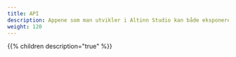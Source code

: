 ```yaml
---
title: API
description: Appene som man utvikler i Altinn Studio kan både eksponere standard og custom APIer samt benytte seg av APIer. Slik gjør du det.
weight: 120
---
```


{{% children description="true" %}}
